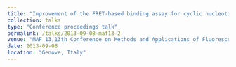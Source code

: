 ```yaml
---
title: "Improvement of the FRET-based binding assay for cyclic nucleotides: the advantage of using a large Stokes shift fluorescent protein"
collection: talks
type: "Conference proceedings talk"
permalink: /talks/2013-09-08-maf13-2
venue: "MAF 13,13th Conference on Methods and Applications of Fluorescence"
date: 2013-09-08
location: "Genove, Italy"
---
```

